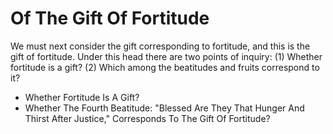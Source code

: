 # Of The Gift Of Fortitude

We must next consider the gift corresponding to fortitude, and this is the gift of fortitude. Under this head there are two points of inquiry:
(1) Whether fortitude is a gift?
(2) Which among the beatitudes and fruits correspond to it?

* Whether Fortitude Is A Gift?
* Whether The Fourth Beatitude: "Blessed Are They That Hunger And Thirst After Justice," Corresponds To The Gift Of Fortitude?